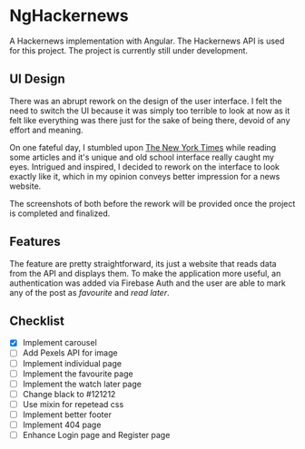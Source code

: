 # NgHackernews

A Hackernews implementation with Angular. The Hackernews API is used for this project. The project is currently still under development.

## UI Design

There was an abrupt rework on the design of the user interface. I felt the need to switch the UI because it was simply too terrible to look at now as it felt like everything was there just for the sake of being there, devoid of any effort and meaning.

On one fateful day, I stumbled upon [The New York Times](https://www.nytimes.com/) while reading some articles and it's unique and old school interface really caught my eyes. Intrigued and inspired, I decided to rework on the interface to look exactly like it, which in my opinion conveys better impression for a news website.

The screenshots of both before the rework will be provided once the project is completed and finalized.

## Features

The feature are pretty straightforward, its just a website that reads data from the API and displays them. To make the application more useful, an authentication was added via Firebase Auth and the user are able to mark any of the post as _favourite_ and _read later_.

## Checklist

-   [x] Implement carousel
-   [ ] Add Pexels API for image
-   [ ] Implement individual page
-   [ ] Implement the favourite page
-   [ ] Implement the watch later page
-   [ ] Change black to #121212
-   [ ] Use mixin for repetead css
-   [ ] Implement better footer
-   [ ] Implement 404 page
-   [ ] Enhance Login page and Register page
